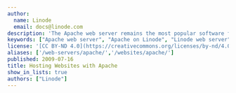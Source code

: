 ```yaml
---
author:
  name: Linode
  email: docs@linode.com
description: 'The Apache web server remains the most popular software for publishing websites on the Internet. This highly configurable, stable server is capable of handling the web serving needs of small and large sites alike. Read on for information on running Apache on your Linode.'
keywords: ["Apache web server", "Apache on Linode", "Linode web server"]
license: '[CC BY-ND 4.0](https://creativecommons.org/licenses/by-nd/4.0)'
aliases: ['/web-servers/apache/','/websites/apache/']
published: 2009-07-16
title: Hosting Websites with Apache
show_in_lists: true
authors: ["Linode"]
---
```



